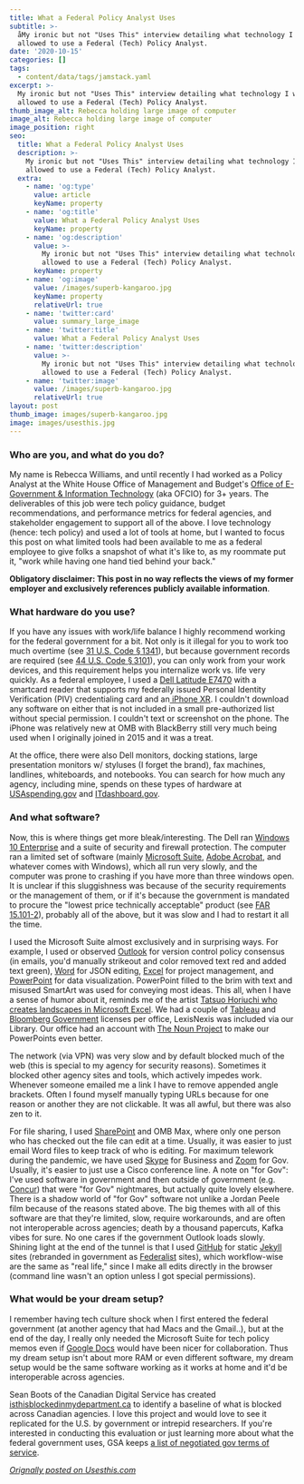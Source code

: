 ```yaml
---
title: What a Federal Policy Analyst Uses
subtitle: >-
  åMy ironic but not "Uses This" interview detailing what technology I was
  allowed to use a Federal (Tech) Policy Analyst.
date: '2020-10-15'
categories: []
tags:
  - content/data/tags/jamstack.yaml
excerpt: >-
  My ironic but not "Uses This" interview detailing what technology I was
  allowed to use a Federal (Tech) Policy Analyst.
thumb_image_alt: Rebecca holding large image of computer
image_alt: Rebecca holding large image of computer
image_position: right
seo:
  title: What a Federal Policy Analyst Uses
  description: >-
    My ironic but not "Uses This" interview detailing what technology I was
    allowed to use a Federal (Tech) Policy Analyst.
  extra:
    - name: 'og:type'
      value: article
      keyName: property
    - name: 'og:title'
      value: What a Federal Policy Analyst Uses
      keyName: property
    - name: 'og:description'
      value: >-
        My ironic but not "Uses This" interview detailing what technology I was
        allowed to use a Federal (Tech) Policy Analyst.
      keyName: property
    - name: 'og:image'
      value: /images/superb-kangaroo.jpg
      keyName: property
      relativeUrl: true
    - name: 'twitter:card'
      value: summary_large_image
    - name: 'twitter:title'
      value: What a Federal Policy Analyst Uses
    - name: 'twitter:description'
      value: >-
        My ironic but not "Uses This" interview detailing what technology I was
        allowed to use a Federal (Tech) Policy Analyst.
    - name: 'twitter:image'
      value: /images/superb-kangaroo.jpg
      relativeUrl: true
layout: post
thumb_image: images/superb-kangaroo.jpg
image: images/usesthis.jpg
---
```

### Who are you, and what do you do?

My name is Rebecca Williams, and until recently I had worked as a Policy Analyst at the White House Office of Management and Budget's [Office of E-Government & Information Technology](https://www.whitehouse.gov/omb/management/egov/) (aka OFCIO) for 3+ years. The deliverables of this job were tech policy guidance, budget recommendations, and performance metrics for federal agencies, and stakeholder engagement to support all of the above. I love technology (hence: tech policy) and used a lot of tools at home, but I wanted to focus this post on what limited tools had been available to me as a federal employee to give folks a snapshot of what it's like to, as my roommate put it, "work while having one hand tied behind your back."

**Obligatory disclaimer: This post in no way reflects the views of my former employer and exclusively references publicly available 
information**.

### What hardware do you use?

If you have any issues with work/life balance I highly recommend working for the federal government for a bit. Not only is it illegal for
 you to work too much overtime (see [31 U.S. Code § 1341](https://www.law.cornell.edu/uscode/text/31/1341)), but because government records are required (see [44 U.S. Code § 3101](https://www.law.cornell.edu/uscode/text/44/3101)),  you can only work from your work devices, and this requirement helps  you internalize work vs. life very quickly. As a federal employee, I 
used a [Dell Latitude E7470](https://www.dell.com/support/manuals/en-us/latitude-e7470-ultrabook/Late_E7470\_OM/Specifications?guid=GUID-5A37743B-091B-4716-9574-F99F29E7BF1C\&lang=en-us) with a smartcard reader that supports my federally issued Personal Identity Verification (PIV) credentialing card and an[ iPhone XR](https://en.wikipedia.org/wiki/IPhone_XR). I couldn't download any software on either that is not included in a small pre-authorized list without special permission. I couldn't text or
 screenshot on the phone. The iPhone was relatively new at OMB with BlackBerry still very much being used when I originally joined in 2015 
and it was a treat.

At the office, there were also Dell monitors, docking stations, large presentation monitors w/ styluses (I forget the brand), fax machines, landlines, whiteboards, and notebooks. You can search for how much any agency, including mine, spends on these types of hardware at [USAspending.gov](https://www.usaspending.gov/) and [ITdashboard.gov](https://itdashboard.gov/).

### And what software?

Now, this is where things get more bleak/interesting. The Dell ran [Windows 10 Enterprise](https://www.microsoft.com/en-us/microsoft-365/windows/windows-10-enterprise) and a suite of security and firewall protection. The computer ran a limited set of software (mainly [Microsoft Suite](https://en.wikipedia.org/wiki/Office\_365), [Adobe Acrobat](https://acrobat.adobe.com/us/en/acrobat.html), and whatever comes with Windows), which all run very slowly, and the 
computer was prone to crashing if you have more than three windows open. It is unclear if this sluggishness was because of the security requirements or the management of them, or if it's because the government is mandated to procure the "lowest price technically acceptable" product (see [FAR 15.101-2](https://acquisition.gov/content/15101-2-lowest-price-technically-acceptable-source-selection-process)), probably all of the above, but it was slow and I had to restart it all the time.

I used the Microsoft Suite almost exclusively and in surprising ways. For example, I used or observed [Outlook](https://products.office.com/en-us/outlook/email-and-calendar-software-microsoft-outlook) for version control policy consensus (in emails, you'd manually strikeout and color removed text red and added text green), [Word](https://products.office.com/en-us/word) for JSON editing, [Excel](https://products.office.com/en-us/excel) for project management, and [PowerPoint](https://products.office.com/en-us/powerpoint) for data visualization. PowerPoint filled to the brim with text and misused SmartArt was used for conveying most ideas. This all, when I 
have a sense of humor about it, reminds me of the artist [Tatsuo Horiuchi who creates landscapes in Microsoft Excel](https://www.thisiscolossal.com/2017/12/tatsuo-horiuchi-excel-artist/). We had a couple of [Tableau](https://www.tableau.com/) and [Bloomberg Government](https://about.bgov.com/) licenses per office, LexisNexis was included via our Library. Our office had an account with [The Noun Project](https://thenounproject.com/) to make our PowerPoints even better.

The network (via VPN) was very slow and by default blocked much of the web (this is special to my agency for security reasons). Sometimes 
it blocked other agency sites and tools, which actively impedes work. Whenever someone emailed me a link I have to remove appended angle brackets. Often I found myself manually typing URLs because for one reason or another they are not clickable. It was all awful, but there was also zen to it.

For file sharing, I used [SharePoint](https://en.wikipedia.org/wiki/SharePoint) and OMB Max, where only one person who has checked out the file can edit at a time. Usually, it was easier to just email Word files to keep track of who is editing. For maximum telework during the pandemic, we have used [Skype](https://www.skype.com/en/) for Business and [Zoom](https://zoom.us)
 for Gov. Usually, it's easier to just use a Cisco conference line. A note on "for Gov": I've used software in government and then outside of 
government (e.g. [Concur](https://www.concur.com/)) that were "for Gov" nightmares, but actually quite lovely elsewhere. There is a shadow world of "for Gov" software not unlike a Jordan Peele film because of the reasons stated above. The big themes with all of this software are that they're limited, slow, require workarounds, and are often not interoperable across agencies; death by a thousand papercuts, Kafka vibes for sure. No one cares if the government Outlook loads slowly. Shining light at the end of the tunnel is that I used [GitHub](https://github.com/) for static [Jekyll](https://jekyllrb.com/) sites (rebranded in government as [Federalist](https://federalist.18f.gov/) sites), which workflow-wise are the same as "real life," since I make all edits directly in the browser (command line wasn't an option unless I  got special permissions). 

### What would be your dream setup?

I remember having tech culture shock when I first entered the federal government (at another agency that had Macs and the Gmail..), but at the end of the day, I really only needed the Microsoft Suite for tech policy memos even if [Google Docs](https://en.wikipedia.org/wiki/Google_Docs) would have been nicer for collaboration. Thus my dream setup isn't about more RAM or even different software, my dream setup would be the 
same software working as it works at home and it'd be interoperable across agencies.

Sean Boots of the Canadian Digital Service has created [isthisblockedinmydepartment.ca](https://isthisblockedinmydepartment.ca/) to identify a baseline of what is blocked across Canadian agencies. I love this project and would love to see it replicated for the U.S. by government or intrepid researchers. If you're interested in conducting 
this evaluation or just learning more about what the federal government uses, GSA keeps [a list of negotiated gov terms of service](https://digital.gov/resources/negotiated-terms-of-service-agreements/).

[*Orignally posted on Usesthis.com*](https://usesthis.com/interviews/rebecca.williams/)

